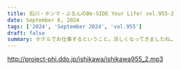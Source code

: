 ```yaml
---
title: 石川・ホンマ・ぶるんのBe-SIDE Your Life! vol.955-2
date: September 6, 2024
tags: ['2024', 'September 2024', 'vol.955']
draft: false
summary: ホテルでお仕事するということ。涼しくなってきましたね…
---
```


http://project-phi.ddo.jp/ishikawa/ishikawa955_2.mp3